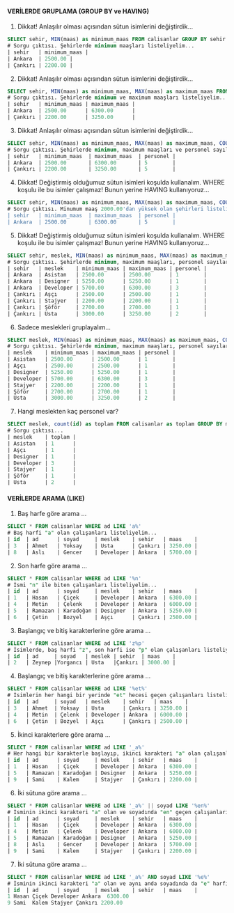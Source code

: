 
#### VERİLERDE GRUPLAMA (GROUP BY ve HAVING)

1. Dikkat! Anlaşılır olması açısından sütun isimlerini değiştirdik...

```sql
SELECT sehir, MIN(maas) as minimum_maas FROM calisanlar GROUP BY sehir
# Sorgu çıktısı. Şehirlerde minimum maaşları listeliyelim...
| sehir   | minimum_maas |
| Ankara  | 2500.00 |
| Çankırı | 2200.00 |
```

2. Dikkat! Anlaşılır olması açısından sütun isimlerini değiştirdik...

```sql
SELECT sehir, MIN(maas) as minimum_maas, MAX(maas) as maximum_maas FROM calisanlar GROUP BY sehir
# Sorgu çıktısı. Şehirlerde minimum ve maximum maaşları listeliyelim...
| sehir   | minimum_maas | maximum_maas |
| Ankara  | 2500.00      | 6300.00      |
| Çankırı | 2200.00      | 3250.00      |
```

3. Dikkat! Anlaşılır olması açısından sütun isimlerini değiştirdik...

```sql
SELECT sehir, MIN(maas) as minimum_maas, MAX(maas) as maximum_maas, COUNT(id) as personel FROM calisanlar GROUP BY sehir
# Sorgu çıktısı. Şehirlerde minimum, maximum maaşları ve personel sayılarını listeliyelim...
| sehir   | minimum_maas  | maximum_maas  | personel |
| Ankara  | 2500.00       | 6300.00       | 5        |
| Çankırı | 2200.00       | 3250.00       | 5        |
```

4. Dikkat! Değiştirmiş olduğumuz sütun isimleri koşulda kullanalım. WHERE koşulu ile bu isimler çalışmaz! Bunun yerine HAVING kullanıyoruz...

```sql
SELECT sehir, MIN(maas) as minimum_maas, MAX(maas) as maximum_maas, COUNT(id) as personel FROM calisanlar GROUP BY sehir HAVING minimum_maas > 2300
# Sorgu çıktısı. Minumum maaş 2000.00'dan yüksek olan şehirleri listeliyelim...
| sehir   | minimum_maas  | maximum_maas  | personel |
| Ankara  | 2500.00       | 6300.00       | 5        |
```

5. Dikkat! Değiştirmiş olduğumuz sütun isimleri koşulda kullanalım. WHERE koşulu ile bu isimler çalışmaz! Bunun yerine HAVING kullanıyoruz...

```sql
SELECT sehir, meslek, MIN(maas) as minimum_maas, MAX(maas) as maximum_maas, COUNT(id) as personel FROM calisanlar GROUP BY sehir, meslek
# Sorgu çıktısı. Şehirlerde minimum, maximum maaşları, personel sayılarını ve meslek, şehir gruplarına göre listeliyelim...
| sehir   | meslek    | minimum_maas | maximum_maas | personel |
| Ankara  | Asistan   | 2500.00      | 2500.00      | 1        |
| Ankara  | Designer  | 5250.00      | 5250.00      | 1        |
| Ankara  | Developer | 5700.00      | 6300.00      | 3        |
| Çankırı | Aşçı      | 2500.00      | 2500.00      | 1        |
| Çankırı | Stajyer   | 2200.00      | 2200.00      | 1        |
| Çankırı | Şöför     | 2700.00      | 2700.00      | 1        |
| Çankırı | Usta      | 3000.00      | 3250.00      | 2        |
```

6. Sadece meslekleri gruplayalım...

```sql
SELECT meslek, MIN(maas) as minimum_maas, MAX(maas) as maximum_maas, COUNT(id) as personel FROM calisanlar GROUP BY meslek
# Sorgu çıktısı. Şehirlerde minimum, maximum maaşları, personel sayılarının meslek göre listeliyelim...
| meslek    | minimum_maas | maximum_maas | personel |
| Asistan   | 2500.00      | 2500.00      | 1        |
| Aşçı      | 2500.00      | 2500.00      | 1        |
| Designer  | 5250.00      | 5250.00      | 1        |
| Developer | 5700.00      | 6300.00      | 3        |
| Stajyer   | 2200.00      | 2200.00      | 1        |
| Şöför     | 2700.00      | 2700.00      | 1        |
| Usta      | 3000.00      | 3250.00      | 2        |
```

7. Hangi meslekten kaç personel var?

```sql
SELECT meslek, count(id) as toplam FROM calisanlar as toplam GROUP BY meslek
# Sorgu çıktısı...
| meslek    | toplam | 
| Asistan   | 1      | 
| Aşçı      | 1      | 
| Designer  | 1      | 
| Developer | 3      | 
| Stajyer   | 1      | 
| Şöför     | 1      | 
| Usta      | 2      | 
```

#### VERİLERDE ARAMA (LIKE)

1. Baş harfe göre arama ...

```sql
SELECT * FROM calisanlar WHERE ad LIKE 'a%'
# Baş harfi "a" olan çalışanları listeliyelim...
| id  | ad      | soyad     | meslek    | sehir   | maas    |
| 3   | Ahmet   | Yoksay    | Usta      | Çankırı | 3250.00 |
| 8   | Aslı    | Gencer    | Developer | Ankara  | 5700.00 |
```

2. Son harfe göre arama ...

```sql
SELECT * FROM calisanlar WHERE ad LIKE '%n'
# İsmi "n" ile biten çalışanları listeliyelim...
| id  | ad      | soyad     | meslek    | sehir   | maas    |
| 1   | Hasan   | Çiçek     | Developer | Ankara  | 6300.00 |
| 4   | Metin   | Çelenk    | Developer | Ankara  | 6000.00 |
| 5   | Ramazan | Karadoğan | Designer  | Ankara  | 5250.00 |
| 6   | Çetin   | Bozyel    | Aşçı      | Çankırı | 2500.00 |
```

3. Başlangıç ve bitiş karakterlerine göre arama ...

```sql
SELECT * FROM calisanlar WHERE ad LIKE 'z%p'
# İsimlerde, baş harfi "z", son harfi ise "p" olan çalışanları listeliyelim...
| id  | ad     | soyad   | meslek | sehir  | maas    |
| 2   | Zeynep |Yorgancı | Usta   |Çankırı | 3000.00 |
```

4. Başlangıç ve bitiş karakterlerine göre arama ...

```sql
SELECT * FROM calisanlar WHERE ad LIKE '%et%'
# İsimlerin her hangi bir yerinde "et" hecesi geçen çalışanları listeliyelim...
| id  | ad     | soyad   | meslek    | sehir   | maas    |
| 3   | Ahmet  | Yoksay  | Usta      | Çankırı | 3250.00 |
| 4   | Metin  | Çelenk  | Developer | Ankara  | 6000.00 |
| 6   | Çetin  | Bozyel  | Aşçı      | Çankırı | 2500.00 |
```

5. İkinci karakterlere göre arama ...

```sql
SELECT * FROM calisanlar WHERE ad LIKE '_a%'
# Her hangi bir karakterle başlayıp, ikinci karakteri "a" olan çalışanları listeliyelim...
| id  | ad      | soyad     | meslek    | sehir   | maas    |
| 1   | Hasan   | Çiçek     | Developer | Ankara  | 6300.00 |
| 5   | Ramazan | Karadoğan | Designer  | Ankara  | 5250.00 |
| 9   | Sami    | Kalem     | Stajyer   | Çankırı | 2200.00 |
```

6. İki sütuna göre arama ...

```sql
SELECT * FROM calisanlar WHERE ad LIKE '_a%' || soyad LIKE '%en%'
# İsminin ikinci karakteri "a" olan ve soyadında "en" geçen çalışanları listeliyelim...
| id  | ad      | soyad     | meslek    | sehir   | maas    |
| 1   | Hasan   | Çiçek     | Developer | Ankara  | 6300.00 |
| 4   | Metin   | Çelenk    | Developer | Ankara  | 6000.00 |
| 5   | Ramazan | Karadoğan | Designer  | Ankara  | 5250.00 |
| 8   | Aslı    | Gencer    | Developer | Ankara  | 5700.00 |
| 9   | Sami    | Kalem     | Stajyer   | Çankırı | 2200.00 |
```

7. İki sütuna göre arama ...

```sql
SELECT * FROM calisanlar WHERE ad LIKE '_a%' AND soyad LIKE '%e%'
# İsminin ikinci karakteri "a" olan ve aynı anda soyadında da "e" harfi geçen çalışanları listeliyelim...
| id  | ad      | soyad     | meslek    | sehir   | maas    |
1 Hasan Çiçek Developer Ankara  6300.00
9 Sami  Kalem Stajyer Çankırı 2200.00
```
